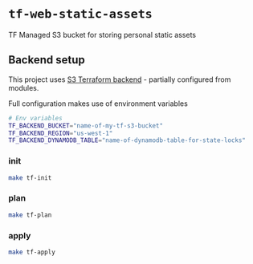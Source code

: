 # `tf-web-static-assets`

TF Managed S3 bucket for storing personal static assets

## Backend setup

This project uses [S3 Terraform backend](https://developer.hashicorp.com/terraform/language/settings/backends/s3) - partially configured from modules.

Full configuration makes use of environment variables

```sh
# Env variables
TF_BACKEND_BUCKET="name-of-my-tf-s3-bucket"
TF_BACKEND_REGION="us-west-1"
TF_BACKEND_DYNAMODB_TABLE="name-of-dynamodb-table-for-state-locks"
```

### init

```sh
make tf-init
```

### plan

```sh
make tf-plan
```

### apply

```sh
make tf-apply
```
